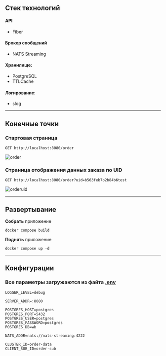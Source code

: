 ## Стек технологий

#### API
- Fiber
#### Брокер сообщений
- NATS Streaming
#### Хранилище:
- PostgreSQL
- TTLCache
#### Логирование:
- slog

---

## Конечные точки

### Стартовая страница
```http request
GET http://localhost:8080/order
```

![order](https://i.imgur.com/2Oy5eir.png)

### Страница отображения данных заказа по UID
```http request
GET http://localhost:8080/order?uid=b563feb7b2b84b6test
```

![orderuid](https://i.imgur.com/CAA7bqz.png)

---

## Развертывание

**Собрать** приложение

```shell
docker compose build
```

**Поднять** приложение

```shell
docker compose up -d
```

---

## Конфигурации

### Все параметры загружаются из файта **[.env](.env)**

```dotenv
LOGGER_LEVEL=debug

SERVER_ADDR=:8080

POSTGRES_HOST=postgres
POSTGRES_PORT=5432
POSTGRES_USER=postgres
POSTGRES_PASSWORD=postgres
POSTGRES_DB=wb

NATS_ADDR=nats://nats-streaming:4222

CLUSTER_ID=order-data
CLIENT_SUB_ID=order-sub
```